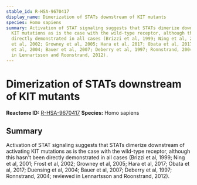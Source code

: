```yaml
---
stable_id: R-HSA-9670417
display_name: Dimerization of STATs downstream of KIT mutants
species: Homo sapiens
summary: Activation of STAT signaling suggests that STATs dimerize downstream of activating
  KIT mutations as is the case with the wild-type receptor, although this hasn't been
  directly demonstrated in all cases (Brizzi et al, 1999; Ning et al, 2001; Frost
  et al, 2002; Growney et al, 2005; Hara et al, 2017; Obata et al, 2017; Duensing
  et al, 2004; Bauer et al, 2007; Deberry et al, 1997; Ronnstrand, 2004; reviewed
  in Lennartsson and Roonstrand, 2012).
---
```


# Dimerization of STATs downstream of KIT mutants
**Reactome ID:** [R-HSA-9670417](https://reactome.org/content/detail/R-HSA-9670417)
**Species:** Homo sapiens

## Summary

Activation of STAT signaling suggests that STATs dimerize downstream of activating KIT mutations as is the case with the wild-type receptor, although this hasn't been directly demonstrated in all cases (Brizzi et al, 1999; Ning et al, 2001; Frost et al, 2002; Growney et al, 2005; Hara et al, 2017; Obata et al, 2017; Duensing et al, 2004; Bauer et al, 2007; Deberry et al, 1997; Ronnstrand, 2004; reviewed in Lennartsson and Roonstrand, 2012).

